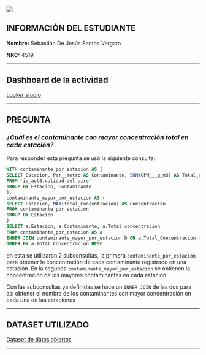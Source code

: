 ![](https://upload.wikimedia.org/wikipedia/commons/thumb/3/30/Logotipo_de_la_Universidad_del_Norte.svg/512px-Logotipo_de_la_Universidad_del_Norte.svg.png)
## INFORMACIÓN DEL ESTUDIANTE
**Nombre:** Sebastián De Jesús Santos Vergara

**NRC:**  4519
* * *
## Dashboard de la actividad
[Looker studio](https://lookerstudio.google.com/reporting/ab3cfa3d-1283-43dc-a5fc-1e6a22607b46)
* * *
## PREGUNTA
### **_¿Cuál es el contaminante con mayor concentración total en cada estación?_**
Para responder esta pregunta se usó la siguiente consulta:

```sql
WITH contaminante_por_estacion AS (
SELECT Estacion, Par__metro AS Contaminante, SUM(CPM___g_m3) AS Total_Concentracion
FROM `is_act3.calidad del aire`
GROUP BY Estacion, Contaminante
),
contaminante_mayor_por_estacion AS (
SELECT Estacion, MAX(Total_Concentracion) AS Concentracion
FROM contaminante_por_estacion
GROUP BY Estacion
)
SELECT a.Estacion, a.Contaminante, a.Total_concentracion
FROM contaminante_por_estacion AS a
INNER JOIN contaminante_mayor_por_estacion b ON a.Total_Concentracion = b.Concentracion
ORDER BY a.Total_Concentracion DESC
```
en esta se utilizaron 2 subconsultas, la primera `contaminante_por_estacion` para obtener la concentración de cada contaminante registrado en una estación. En la segunda `contaminante_mayor_por_estacion` se obtienen la concentración de los mayores contaminantes en cada estación.

Con las subconsultas ya definidas se hace un `INNER JOIN` de las dos para así obtener el nombre de los contaminantes con mayor concentración en cada una de las estaciones
* * *
## DATASET UTILIZADO
[Dataset de datos abiertos](https://www.datos.gov.co/Ambiente-y-Desarrollo-Sostenible/Monitoreo-Calidad-de-Aire-departamento-del-Magdale/dgnf-6h7v)
* * *